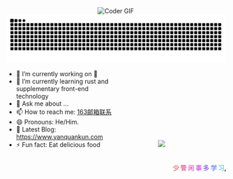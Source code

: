 <div align="center">
  <img src="https://media.giphy.com/media/SWoSkN6DxTszqIKEqv/giphy.gif" alt="Coder GIF" width="500">
</div>

<div align="center">
  <img src="https://github.com/yanquankun/yanquankun/blob/output/github-contribution-grid-snake-dark.svg"/>
</div>

<html>
<div style="display: inline-block!important;width:50%;">

- 🔭 I’m currently working on 👻
- 🌱 I’m currently learning rust and supplementary front-end technology
- 💬 Ask me about ...
- 📫 How to reach me: [163邮箱联系](mailto:17600610907@163.com)
- 😄 Pronouns: He/Him.
- 📕 Latest Blog: https://www.yanquankun.com
- ⚡ Fun fact: Eat delicious food
</div>
<div style="display: inline-block!important;width:40%;text-align: center;">
  <!-- <img src = "https://github-readme-stats.vercel.app/api?username=yanquankun&show_icons=true&theme=tokyonight&line_height=27"> -->
  <img src = "https://github-readme-stats.vercel.app/api/top-langs/?username=yanquankun&theme=radical">
</div>

</html>

<p align="center"><marquee align = "center"><b>
<font color="#e66b6d">少</font>
<font color="#e66d98">管</font>
<font color="#e66cc6">闲</font>
<font color="#cc6de6">事</font>
<font color="#9770e6">多</font>
<font color="#6d93e6">学</font>
<font color="#6fcde6">习</font>, 				
<font color="#cde670">今</font>
<font color="#e6df72">天</font>
<font color="#e6c073">不</font>
<font color="#e6a271">学</font>
<font color="#e6796f">习</font>
<font color="#e65454">明</font>
<font color="#e63333">天</font>
<font color="#e62c2c">变</font>
<font color="#e60101">shit</font>		
</b></marquee></p>
